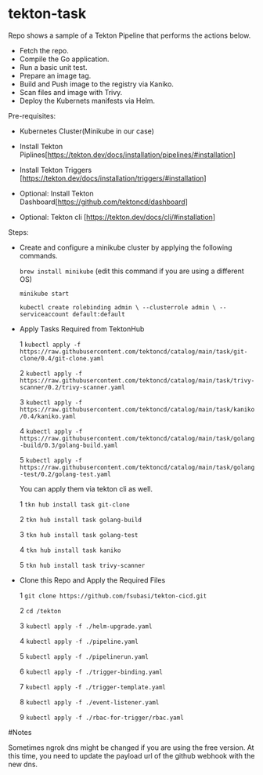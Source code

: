 # tekton-task
Repo shows a sample of a Tekton Pipeline that performs the actions below.

- Fetch the repo.
- Compile the Go application.
- Run a basic unit test.
- Prepare an image tag.
- Build and Push image to the registry via Kaniko.
- Scan files and image with Trivy.
- Deploy the Kubernets manifests via Helm.

Pre-requisites:

- Kubernetes Cluster(Minikube in our case)

- Install Tekton Piplines[https://tekton.dev/docs/installation/pipelines/#installation]

- Install Tekton Triggers [https://tekton.dev/docs/installation/triggers/#installation]

- Optional: Install Tekton Dashboard[https://github.com/tektoncd/dashboard] 

- Optional: Tekton cli [https://tekton.dev/docs/cli/#installation]  


Steps:

- Create and configure a minikube cluster by applying the following commands.
 
  `brew install minikube` (edit this command if you are using a different OS)
  
  `minikube start`

  `kubectl create rolebinding admin \
  --clusterrole admin \
  --serviceaccount default:default`

- Apply Tasks Required from TektonHub

  1 `kubectl apply -f https://raw.githubusercontent.com/tektoncd/catalog/main/task/git-clone/0.4/git-clone.yaml`

  2 `kubectl apply -f https://raw.githubusercontent.com/tektoncd/catalog/main/task/trivy-scanner/0.2/trivy-scanner.yaml`

  3 `kubectl apply -f https://raw.githubusercontent.com/tektoncd/catalog/main/task/kaniko/0.4/kaniko.yaml`

  4 `kubectl apply -f https://raw.githubusercontent.com/tektoncd/catalog/main/task/golang-build/0.3/golang-build.yaml`

  5 `kubectl apply -f https://raw.githubusercontent.com/tektoncd/catalog/main/task/golang-test/0.2/golang-test.yaml`

  You can apply them via tekton cli as well.

  1 `tkn hub install task git-clone`

  2 `tkn hub install task golang-build`

  3 `tkn hub install task golang-test`

  4 `tkn hub install task kaniko`

  5 `tkn hub install task trivy-scanner`

- Clone this Repo and Apply the Required Files
  
  1 `git clone https://github.com/fsubasi/tekton-cicd.git`

  2 `cd /tekton`

  3 `kubectl apply -f ./helm-upgrade.yaml`

  4 `kubectl apply -f ./pipeline.yaml`

  5 `kubectl apply -f ./pipelinerun.yaml`

  6 `kubectl apply -f ./trigger-binding.yaml`

  7 `kubectl apply -f ./trigger-template.yaml`

  8 `kubectl apply -f ./event-listener.yaml`

  9 `kubectl apply -f ./rbac-for-trigger/rbac.yaml`



#Notes

Sometimes ngrok dns might be changed if you are using the free version. At this time, you need to update the payload url of the github webhook with the new dns.

